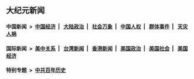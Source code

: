 ## 大纪元新闻

#### 中国新闻 &nbsp;>&nbsp; [中国经济](indexes/ncid283/README.md?09230845) &nbsp;| &nbsp; [大陆政治](indexes/ncid277/README.md?09230845) &nbsp;| &nbsp; [社会万象](indexes/ncid282/README.md?09230845) &nbsp;| &nbsp; [中国人权](indexes/ncid278/README.md?09230845) &nbsp;| &nbsp; [群体事件](indexes/ncid279/README.md?09230845) &nbsp;| &nbsp; [天灾人祸](indexes/ncid280/README.md?09230845)

#### 国际新闻 &nbsp;>&nbsp; [美中关系](indexes/nf1412576/README.md?09230845) &nbsp;| &nbsp; [台湾新闻](indexes/ncid1349361/README.md?09230845) &nbsp;| &nbsp; [香港新闻](indexes/ncid1349362/README.md?09230845) &nbsp;| &nbsp; [美国政治](indexes/ncid1078159/README.md?09230845) &nbsp;| &nbsp; [美国社会](indexes/ncid1078160/README.md?09230845) &nbsp;| &nbsp; [美国经济](indexes/ncid1078158/README.md?09230845)

#### 特别专题 &nbsp;>&nbsp; [中共百年历史](https://github.com/easy2view/epoch-special/blob/master/README.md?09230845)  
